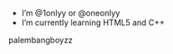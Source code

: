 - I’m @1onlyy or @oneonlyy
- I’m currently learning HTML5 and C++

<!---
About me!
--->
 
 palembangboyzz
